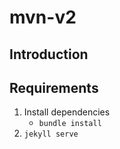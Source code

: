 # mvn-v2


## Introduction

## Requirements
1. Install dependencies
    - `bundle install`
2. `jekyll serve`

